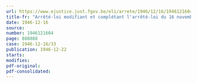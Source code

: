 ```yaml
---
url: https://www.ejustice.just.fgov.be/eli/arrete/1946/12/16/1946121604/justel
title-fr: "Arrêté-loi modifiant et complétant l'arrêté-loi du 16 novembre 1944, portant création de l'office de récupération économique (O. R. E.)"
date: 1946-12-16
source:
number: 1946121604
page: 888888
case: 1946-12-16/33
publication: 1946-12-22
starts:
modifies:
pdf-original:
pdf-consolidated:
---
```


